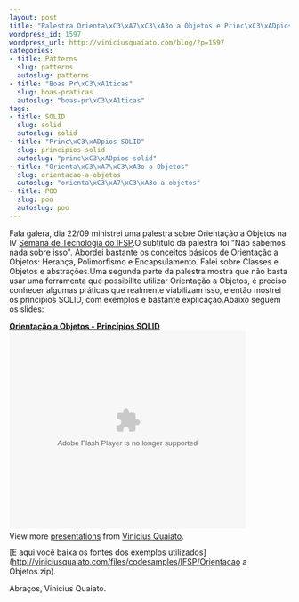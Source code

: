 ```yaml
--- 
layout: post
title: "Palestra Orienta\xC3\xA7\xC3\xA3o a Objetos e Princ\xC3\xADpios SOLID: slides e demos"
wordpress_id: 1597
wordpress_url: http://viniciusquaiato.com/blog/?p=1597
categories: 
- title: Patterns
  slug: patterns
  autoslug: patterns
- title: "Boas Pr\xC3\xA1ticas"
  slug: boas-praticas
  autoslug: "boas-pr\xC3\xA1ticas"
tags: 
- title: SOLID
  slug: solid
  autoslug: solid
- title: "Princ\xC3\xADpios SOLID"
  slug: principios-solid
  autoslug: "princ\xC3\xADpios-solid"
- title: "Orienta\xC3\xA7\xC3\xA3o a Objetos"
  slug: orientacao-a-objetos
  autoslug: "orienta\xC3\xA7\xC3\xA3o-a-objetos"
- title: POO
  slug: poo
  autoslug: poo
---
```

Fala galera, dia 22/09 ministrei uma palestra sobre Orientação a Objetos na IV [Semana de Tecnologia do IFSP](http://www.ifsp.edu.br/lwp/workplace).O subtítulo da palestra foi "Não sabemos nada sobre isso". Abordei bastante os conceitos básicos de Orientação a Objetos: Herança, Polimorfismo e Encapsulamento. Falei sobre Classes e Objetos e abstrações.Uma segunda parte da palestra mostra que não basta usar uma ferramenta que possibilite utilizar Orientação a Objetos, é preciso conhecer algumas práticas que realmente viabilizam isso, e então mostrei os princípios SOLID, com exemplos e bastante explicação.Abaixo seguem os slides:<div style="width:425px" id="__ss_5264099">**[Orientação a Objetos - Princípios SOLID](http://www.slideshare.net/viniciusquaiato/orientao-a-objetos-princpios-solid "Orientação a Objetos - Princípios SOLID")**<object id="__sse5264099" width="425" height="355"><param name="movie" value="http://static.slidesharecdn.com/swf/ssplayer2.swf?doc=orientaoaobjetos-copy-100922215808-phpapp01&stripped_title=orientao-a-objetos-princpios-solid&userName=viniciusquaiato" /><param name="allowFullScreen" value="true" /><param name="allowScriptAccess" value="always" /><embed name="__sse5264099" src="http://static.slidesharecdn.com/swf/ssplayer2.swf?doc=orientaoaobjetos-copy-100922215808-phpapp01&stripped_title=orientao-a-objetos-princpios-solid&userName=viniciusquaiato" type="application/x-shockwave-flash" allowscriptaccess="always" allowfullscreen="true" width="425" height="355"></embed></object><div style="padding:5px 0 12px">View more [presentations](http://www.slideshare.net/) from [Vinicius Quaiato](http://www.slideshare.net/viniciusquaiato).</div></div>[E aqui você baixa os fontes dos exemplos utilizados](http://viniciusquaiato.com/files/codesamples/IFSP/Orientacao a Objetos.zip).

Abraços,
Vinicius Quaiato.  
